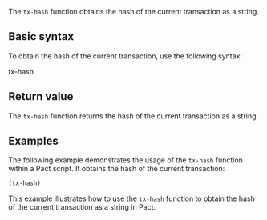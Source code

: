 The `tx-hash` function obtains the hash of the current transaction as a string.

## Basic syntax

To obtain the hash of the current transaction, use the following syntax:

tx-hash

## Return value

The `tx-hash` function returns the hash of the current transaction as a string.

## Examples

The following example demonstrates the usage of the `tx-hash` function within a Pact script. It obtains the hash of the current transaction:

```lisp
(tx-hash)
```

This example illustrates how to use the `tx-hash` function to obtain the hash of the current transaction as a string in Pact.

